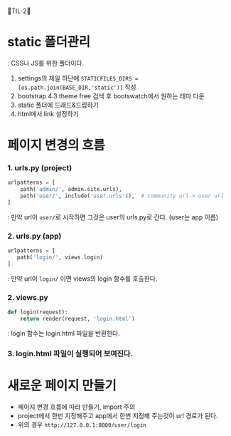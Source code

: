 🐴TIL-2🐴

# static 폴더관리
: CSS나 JS를 위한 폴더이다.
1. settings의 제일 하단에 `STATICFILES_DIRS = [os.path.join(BASE_DIR,'static')]` 작성
2. bootstrap 4.3 theme free 검색 후 bootswatch에서 원하는 테마 다운
3. static 폴더에 드래드&드랍하기
4. html에서 link 설정하기

# 페이지 변경의 흐름
### 1. urls.py (project)
```python
urlpatterns = [
    path('admin/', admin.site.urls),
    path('user/', include('user.urls')),  # community url-> user url
]
```
: 만약 url이 `user/`로 시작하면 그것은 user의 urls.py로 간다.  (user는 app 이름)

### 2. urls.py  (app)
```python
urlpatterns = [
   path('login/', views.login)
]
```
: 만약 url이 `login/` 이면 views의 login 함수를 호출한다.

### 2. views.py
```python
def login(request):
    return render(request, 'login.html')
```
: login 함수는 login.html 파일을 반환한다.

### 3. login.html 파일이 실행되어 보여진다.

# 새로운 페이지 만들기
- 페이지 변경 흐름에 따라 만들기, import 주의
- project에서 한번 지정해주고 app에서 한번 지정해 주는것이 url 경로가 된다.
- 위의 경우 `http://127.0.0.1:8000/user/login`
    
     

